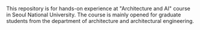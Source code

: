 This repository is for hands-on experience at "Architecture and AI" course in Seoul National University.
The course is mainly opened for graduate students from the department of architecture and architectural engineering.

